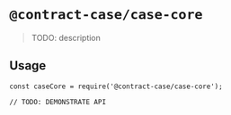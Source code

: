 # `@contract-case/case-core`

> TODO: description

## Usage

```
const caseCore = require('@contract-case/case-core');

// TODO: DEMONSTRATE API
```
